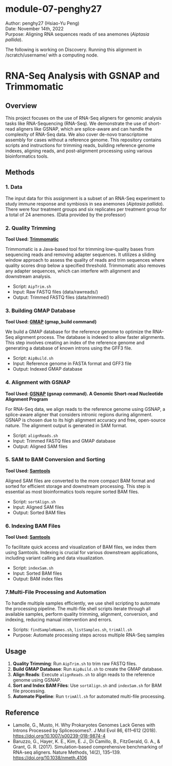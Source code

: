 # module-07-penghy27  
Author: penghy27 (Hsiao-Yu Peng)  
Date: November 14th, 2022  
Purpose: Aligning RNA sequences reads of sea anemones (*Aiptasia pallida*).

The following is working on Discovery. Running this alignment in /scratch/username/ with a computing node.

# RNA-Seq Analysis with GSNAP and Trimmomatic

## Overview  
This project focuses on the use of RNA-Seq aligners for genomic analysis tasks like RNA-Sequencing (RNA-Seq). We demonstrate the use of short-read aligners like GSNAP, which are splice-aware and can handle the complexity of RNA-Seq data. We also cover de-novo transcriptome assembly for cases without a reference genome. This repository contains scripts and instructions for trimming reads, building reference genome indexes, aligning reads, and post-alignment processing using various bioinformatics tools.

## Methods  
### 1. Data 
The input data for this assignment is a subset of an RNA-Seq experiment to study immune response and symbiosis in sea anemones (*Aiptasia pallida*). There were four treatment groups and six replicates per treatment group for a total of 24 anemones. (Data provided by the professor)

### 2. Quality Trimming

**Tool Used: [Trimmomatic](http://www.usadellab.org/cms/?page=trimmomatic)**

Trimmomatic is a Java-based tool for trimming low-quality bases from sequencing reads and removing adapter sequences. It utilizes a sliding window approach to assess the quality of reads and trim sequences where quality scores drop below a specified threshold. Trimmomatic also removes any adapter sequences, which can interfere with alignment and downstream analysis.

- Script: `AipTrim.sh`
- Input: Raw FASTQ files (data/rawreads/)
- Output: Trimmed FASTQ files (data/trimmed/)

### 3. Building GMAP Database

**Tool Used: [GMAP](https://academic.oup.com/bioinformatics/article/21/9/1859/409207) (gmap_build command)**

We build a GMAP database for the reference genome to optimize the RNA-Seq alignment process. The database is indexed to allow faster alignments. This step involves creating an index of the reference genome and generating a database of known introns using the GFF3 file.

- Script: `AipBuild.sh`
- Input: Reference genome in FASTA format and GFF3 file
- Output: Indexed GMAP database

### 4. Alignment with GSNAP

**Tool Used: [GSNAP](http://research-pub.gene.com/gmap/) (gsnap command). A Genomic Short-read Nucleotide Alignment Program**

For RNA-Seq data, we align reads to the reference genome using GSNAP, a splice-aware aligner that considers intronic regions during alignment. GSNAP is chosen due to its high alignment accuracy and free, open-source nature. The alignment output is generated in SAM format.

- Script: `alignReads.sh`
- Input: Trimmed FASTQ files and GMAP database
- Output: Aligned SAM files

### 5. SAM to BAM Conversion and Sorting

**Tool Used: [Samtools](http://www.htslib.org)**

Aligned SAM files are converted to the more compact BAM format and sorted for efficient storage and downstream processing. This step is essential as most bioinformatics tools require sorted BAM files.

- Script: `sortAlign.sh`
- Input: Aligned SAM files
- Output: Sorted BAM files

### 6. Indexing BAM Files

**Tool Used: [Samtools](http://www.htslib.org)**

To facilitate quick access and visualization of BAM files, we index them using Samtools. Indexing is crucial for various downstream applications, including variant calling and data visualization.

- Script: `indexSam.sh`
- Input: Sorted BAM files
- Output: BAM index files

### 7.Multi-File Processing and Automation

To handle multiple samples efficiently, we use shell scripting to automate the processing pipeline. The multi-file shell scripts iterate through all available samples, perform quality trimming, alignment, conversion, and indexing, reducing manual intervention and errors.

- Scripts: `findSampleNames.sh`, `listSamples.sh`, `trimAll.sh`
- Purpose: Automate processing steps across multiple RNA-Seq samples


## Usage

1. **Quality Trimming**: Run `AipTrim.sh` to trim raw FASTQ files.
2. **Build GMAP Database**: Run `AipBuild.sh` to create the GMAP database.
3. **Align Reads**: Execute `alignReads.sh` to align reads to the reference genome using GSNAP.
4. **Sort and Index BAM Files**: Use `sortAlign.sh` and `indexSam.sh` for BAM file processing.
5. **Automate Pipeline**: Run `trimAll.sh` for automated multi-file processing.


## Reference
- Lamolle, G., Musto, H. Why Prokaryotes Genomes Lack Genes with Introns Processed by Spliceosomes?. J Mol Evol 86, 611–612 (2018). https://doi.org/10.1007/s00239-018-9874-4  
- Baruzzo, G., Hayer, K. E., Kim, E. J., Di Camillo, B., FitzGerald, G. A., & Grant, G. R. (2017). Simulation-based comprehensive benchmarking of RNA-seq aligners. Nature Methods, 14(2), 135–139. https://doi.org/10.1038/nmeth.4106  


